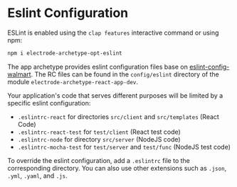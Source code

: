 # Eslint Configuration

ESLint is enabled using the `clap features` interactive command or using npm:
```sh
npm i electrode-archetype-opt-eslint
```

The app archetype provides eslint configuration files base on [eslint-config-walmart]. The RC files can be found in the `config/eslint` directory of the module `electrode-archetype-react-app-dev`.

Your application's code that serves different purposes will be limited by a specific eslint configuration:

-   `.eslintrc-react` for directories `src/client` and `src/templates` (React Code)
-   `.eslintrc-react-test` for `test/client` (React test code)
-   `.eslintrc-node` for directory `src/server` (NodeJS code)
-   `.eslintrc-mocha-test` for `test/server` and `test/func` (NodeJS test code)

To override the eslint configuration, add a `.eslintrc` file to the corresponding directory.  You can also use other extensions such as `.json`, `.yml`, `.yaml`, and `.js`.

[eslint-config-walmart]: https://www.npmjs.com/package/eslint-config-walmart

